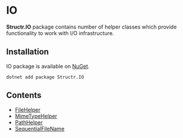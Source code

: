 # IO

**Structr.IO** package contains number of helper classes which provide functionality to work with I/O infrastructure.

## Installation

IO package is available on [NuGet](https://www.nuget.org/packages/Structr.IO/).

```
dotnet add package Structr.IO
```

## Contents

* [FileHelper](IO-FileHelper.md)
* [MimeTypeHelper](IO-MimeTypeHelper.md)
* [PathHelper](IO-PathHelper.md)
* [SequentialFileName](IO-SequentialFileName.md)